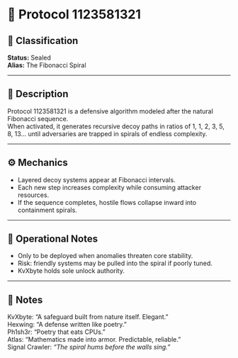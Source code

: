 # 🔢 Protocol 1123581321

## 📌 Classification
**Status:** Sealed  
**Alias:** The Fibonacci Spiral  

---

## 🧩 Description
Protocol 1123581321 is a defensive algorithm modeled after the natural Fibonacci sequence.  
When activated, it generates recursive decoy paths in ratios of 1, 1, 2, 3, 5, 8, 13… until adversaries are trapped in spirals of endless complexity.  

---

## ⚙️ Mechanics
- Layered decoy systems appear at Fibonacci intervals.  
- Each new step increases complexity while consuming attacker resources.  
- If the sequence completes, hostile flows collapse inward into containment spirals.  

---

## 🎯 Operational Notes
- Only to be deployed when anomalies threaten core stability.  
- Risk: friendly systems may be pulled into the spiral if poorly tuned.  
- KvXbyte holds sole unlock authority.  

---

## 📒 Notes
KvXbyte: “A safeguard built from nature itself. Elegant.”  
Hexwing: “A defense written like poetry.”  
Ph1sh3r: “Poetry that eats CPUs.”  
Atlas: “Mathematics made into armor. Predictable, reliable.”  
Signal Crawler: *“The spiral hums before the walls sing.”*
